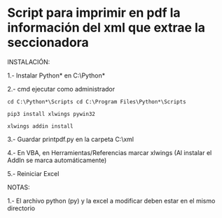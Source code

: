 # Script para imprimir en pdf la información del xml que extrae la seccionadora

INSTALACIÓN:

1.- Instalar Python* en C:\Python*

2.- cmd ejecutar como administrador

    cd C:\Python*\Scripts cd C:\Program Files\Python*\Scripts

    pip3 install xlwings pywin32

    xlwings addin install

3.- Guardar printpdf.py en la carpeta C:\xml

4.- En VBA, en Herramientas/Referencias marcar xlwings (Al instalar el AddIn se marca automáticamente)

5.- Reiniciar Excel

NOTAS:

1.- El archivo python (py) y la excel a modificar deben estar en el mismo directorio
